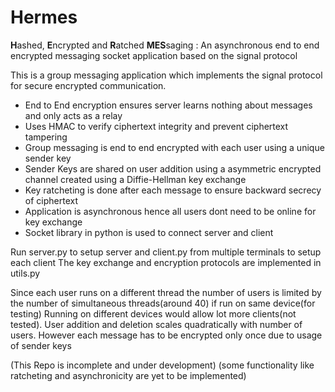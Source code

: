 # Hermes
**H**ashed, **E**ncrypted and **R**atched **MES**saging : An asynchronous end to end encrypted messaging socket application based on the signal protocol 

This is a group messaging application which implements the signal protocol for secure encrypted communication.

- End to End encryption ensures server learns nothing about messages and only acts as a relay
- Uses HMAC to verify ciphertext integrity and prevent ciphertext tampering
- Group messaging is end to end encrypted with each user using a unique sender key
- Sender Keys are shared on user addition using a asymmetric encrypted channel created using a Diffie-Hellman key exchange
- Key ratcheting is done after each message to ensure backward secrecy of ciphertext
- Application is asynchronous hence all users dont need to be online for key exchange
- Socket library in python is used to connect server and client

Run server.py to setup server and client.py from multiple terminals to setup each client
The key exchange and encryption protocols are implemented in utils.py


Since each user runs on a different thread the number of users is limited by the number of simultaneous threads(around 40) if run on same device(for testing)
Running on different devices would allow lot more clients(not tested). User addition and deletion scales quadratically with number of users. However each message has to be encrypted only once due to usage of sender keys

(This Repo is incomplete and under development)
(some functionality like ratcheting and asynchronicity are yet to be implemented)
